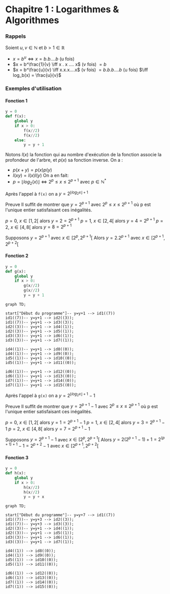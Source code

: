 
# Chapitre 1 : Logarithmes & Algorithmes

### Rappels

Soient $u,v \in \mathbb{N}$ et $b > 1 \in \mathbb{R}$
 
- $x = b^u \iff x = b.b....b$ (u fois)
- $x = b^\frac{1}{v} \iff x . x .... x$ (v fois) $= b$
- $x = b^\frac{u}{v} \iff x.x.x....x$ (v fois) $= b.b.b....b$ (u fois)
	       $\iff log_b(x) = \frac{u}{v}$

### Exemples d'utilisation

#### Fonction 1
```python
y = 0
def f(x):
    global y
    if x > 0:
        f(x//2)
        f(x//2)
    else:
        y = y + 1
```

Notons $l(x)$ la fonction qui au nombre d'exécution de la fonction associe la profondeur de l'arbre, et $p(x)$ sa fonction inverse.
On a :
- $p(x+y) = p(x)p(y)$
- $l(xy)=l(x)l(y)$
On a en fait:
- $p = \lfloor log_2(x) \rfloor \iff 2^p \leq x \leq 2^{p+1}$ avec $p \in \mathbb{N^*}$

Après l'appel à `f(x)` on a $y = 2^{\lfloor log_2 x \rfloor + 1}$

Preuve
Il suffit de montrer que $y=2^{p+1}$ avec $2^p \leq x \leq 2^{p+1}$ où p est l'unique entier satisfaisant ces inégalités.

$p=0$, $x \in [1,2[$ alors $y=2=2^{p+1}$
$p=1$, $x \in [2,4[$ alors $y=4=2^{p+1}$
$p=2$, $x \in [4,8[$ alors $y=8=2^{p+1}$

Supposons $y=2^{p+1}$ avec $x \in [2^p,2^{p+1}[$
Alors $y=2.2^{p+1}$ avec $x \in [2^{p+1}, 2^{p+2}[$

#### Fonction 2

```python
y = 0
def g(x):
    global y
    if x > 0:
        g(x//2)
        g(x//2)
        y = y + 1
```

```mermaid
graph TD;

start["Début du programme"]-- y=y+1 --> id1((7))
id1((7))-- y=y+1 --> id2((3));
id1((7))-- y=y+1 --> id3((3));
id2((3))-- y=y+1 --> id4((1));
id2((3))-- y=y+1 --> id5((1));
id3((3))-- y=y+1 --> id6((1));
id3((3))-- y=y+1 --> id7((1));

id4((1))-- y=y+1 --> id8((0));
id4((1))-- y=y+1 --> id9((0));
id5((1))-- y=y+1 --> id10((0));
id5((1))-- y=y+1 --> id11((0));

id6((1))-- y=y+1 --> id12((0));
id6((1))-- y=y+1 --> id13((0));
id7((1))-- y=y+1 --> id14((0));
id7((1))-- y=y+1 --> id15((0));
```


Après l'appel à `g(x)` on a $y = 2^{\lfloor log_2 x \rfloor + 1}-1$

Preuve
Il suffit de montrer que $y=2^{p+1}-1$ avec $2^p \leq x \leq 2^{p+1}$ où p est l'unique entier satisfaisant ces inégalités.

$p=0$, $x \in [1,2[$ alors $y=1=2^{p+1}-1$
$p=1$, $x \in [2,4[$ alors $y=3=2^{p+1}-1$
$p=2$, $x \in [4,8[$ alors $y=7=2^{p+1}-1$

Supposons $y=2^{p+1}-1$ avec $x \in [2^p,2^{p+1}[$
Alors $y=2(2^{p+1}-1)+1=2^{(p+1)+1}-1=2^{p+2}-1$ avec $x \in [2^{p+1}, 2^{p+2}[$


#### Fonction 3

```python
y = 0
def h(x):
    global y
    if x > 0:
        h(x//2)
        h(x//2)
        y = y + x
```

```mermaid
graph TD;

start["Début du programme"]-- y=y+7 --> id1((7))
id1((7))-- y=y+3 --> id2((3));
id1((7))-- y=y+3 --> id3((3));
id2((3))-- y=y+1 --> id4((1));
id2((3))-- y=y+1 --> id5((1));
id3((3))-- y=y+1 --> id6((1));
id3((3))-- y=y+1 --> id7((1));

id4((1)) --> id8((0));
id4((1)) --> id9((0));
id5((1)) --> id10((0));
id5((1)) --> id11((0));

id6((1)) --> id12((0));
id6((1)) --> id13((0));
id7((1)) --> id14((0));
id7((1)) --> id15((0));

```


